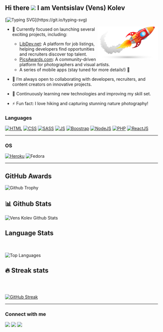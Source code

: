 ## Hi there <img src="https://media.giphy.com/media/hvRJCLFzcasrR4ia7z/giphy.gif" width="25px"></a> I am Ventsislav (Vens) Kolev
[![Typing SVG](https://readme-typing-svg.herokuapp.com/?lines=Full+Stack+Developer+MERN;ReactJS+Developer;Wordpress+Developer;Open-Source+Enthusiast;Social+Media+Creator;and+Photographer!;)](https://git.io/typing-svg)

<img align="right" alt="PNG" src="./R.png" width="200" height="auto" />

- 🔭 Currently focused on launching several exciting projects, including:
  - [LibDev.net](https://libdev.net): A platform for job listings, helping developers find opportunities and recruiters discover top talent.
  - [PicsAwards.com](https://picsawards.com): A community-driven platform for photographers and visual artists.
  - A series of mobile apps (stay tuned for more details!) 🚀

- 👯 I’m always open to collaborating with developers, recruiters, and content creators on innovative projects.

- 🌱 Continuously learning new technologies and improving my skill set.

- ⚡ Fun fact: I love hiking and capturing stunning nature photography!

### Languages 

<a href="#"><img alt="HTML" src="https://img.shields.io/badge/HTML%20-%23E34F26.svg?logo=html5&logoColor=white" ></a>
<a href="#"><img alt="CSS" src="https://img.shields.io/badge/CSS%20-%231572B6.svg?logo=css3&logoColor=white" ></a>
<a href="#"><img alt="SASS" src="https://img.shields.io/badge/SASS%20-8A2BE2.svg?logo=sass&logoColor=white" ></a>
<a href="#"><img alt="JS" src="https://img.shields.io/badge/JavaScript%20-%23F7DF1E.svg?logo=javascript&logoColor=black" ></a>
<a href="#"><img alt="Boostrap" src="https://img.shields.io/badge/-Bootstrap-563D7C?&logo=bootstrap" ></a>
<a href="#"><img alt="NodeJS" src="https://img.shields.io/badge/Node.js%20-%2343853D.svg?logo=node-dot-js&logoColor=white" ></a>
<a href="#"><img alt="PHP" src="https://img.shields.io/badge/PHP-%23777BB4.svg?logo=php&logoColor=white"></a>
<a href="#"><img alt="ReactJS" src="https://img.shields.io/badge/-React%20JS-blue"></a>

---

### OS

<a href="#"><img alt="Heroku" src="https://img.shields.io/badge/Windows-0078D6?&logo=windows&logoColor=white" ></a>
<img src="https://img.shields.io/badge/Linux-Fedora%2038-blue" alt="Fedora">

---

## GitHub Awards

![Github Trophy](https://github-profile-trophy.vercel.app/?username=venskolev)


## 📊 Github Stats
  <img alt="Vens Kolev Github Stats" src="https://github-readme-stats.vercel.app/api?username=venskolev&count_private=true&show_icons=true&theme=algolia" style="height:214px;"/>


## Language Stats
<br><br>
    <img alt="Top Languages" src="https://github-readme-stats.vercel.app/api/top-langs/?username=venskolev&theme=algolia&langs_count=15&layout=compact" />



## 🔥 Streak stats
<br><br>

[![GitHub Streak](https://streak-stats.demolab.com?user=venskolev&theme=github-dark-blue&mode=weekly)](https://git.io/streak-stats)


---

### Connect with me

[<img src="https://img.shields.io/badge/LinkedIn-0077B5?&logo=linkedin&logoColor=white"/>](https://www.linkedin.com/comm/mynetwork/discovery-see-all?usecase=PEOPLE_FOLLOWS&followMember=ventsislav-kolev-955a4162)
[<img src="https://img.shields.io/badge/YouTube-FF0000?&logo=youtube&logoColor=white"/>](https://www.youtube.com/channel/UCCxZzQ8BW7ybSaZz41AU7QA)
[<img src="https://img.shields.io/badge/Portfolio-4353FF?&logo=like&logoColor=white"/>](https://kolev.libdev.net)
